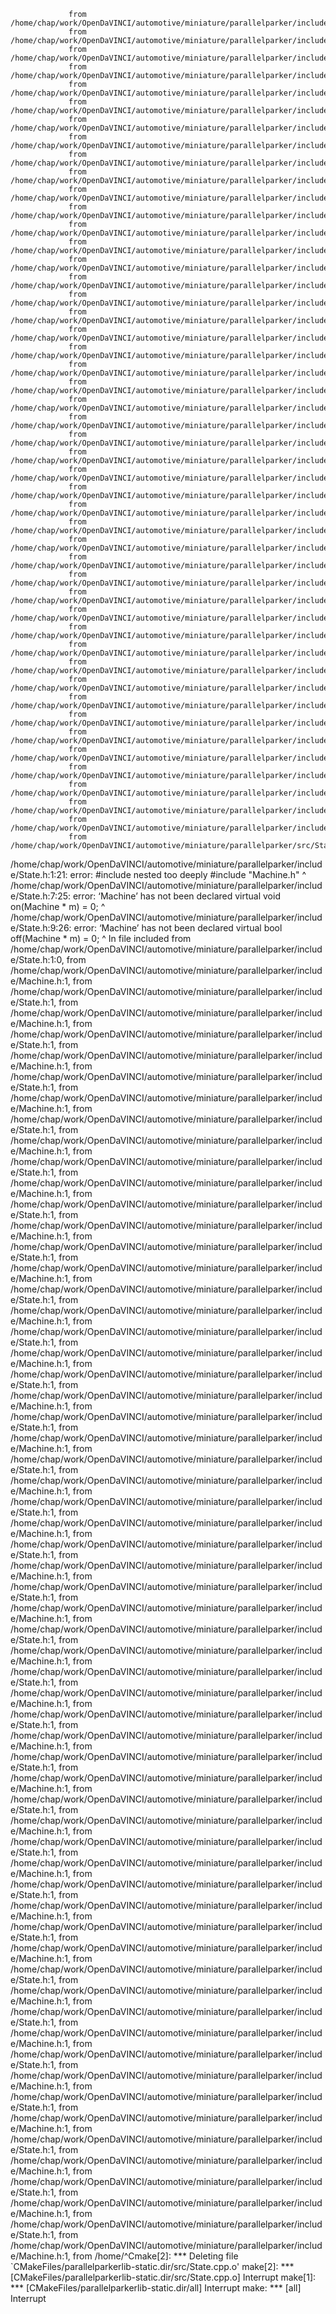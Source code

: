                  from /home/chap/work/OpenDaVINCI/automotive/miniature/parallelparker/include/State.h:1,
                 from /home/chap/work/OpenDaVINCI/automotive/miniature/parallelparker/include/Machine.h:1,
                 from /home/chap/work/OpenDaVINCI/automotive/miniature/parallelparker/include/State.h:1,
                 from /home/chap/work/OpenDaVINCI/automotive/miniature/parallelparker/include/Machine.h:1,
                 from /home/chap/work/OpenDaVINCI/automotive/miniature/parallelparker/include/State.h:1,
                 from /home/chap/work/OpenDaVINCI/automotive/miniature/parallelparker/include/Machine.h:1,
                 from /home/chap/work/OpenDaVINCI/automotive/miniature/parallelparker/include/State.h:1,
                 from /home/chap/work/OpenDaVINCI/automotive/miniature/parallelparker/include/Machine.h:1,
                 from /home/chap/work/OpenDaVINCI/automotive/miniature/parallelparker/include/State.h:1,
                 from /home/chap/work/OpenDaVINCI/automotive/miniature/parallelparker/include/Machine.h:1,
                 from /home/chap/work/OpenDaVINCI/automotive/miniature/parallelparker/include/State.h:1,
                 from /home/chap/work/OpenDaVINCI/automotive/miniature/parallelparker/include/Machine.h:1,
                 from /home/chap/work/OpenDaVINCI/automotive/miniature/parallelparker/include/State.h:1,
                 from /home/chap/work/OpenDaVINCI/automotive/miniature/parallelparker/include/Machine.h:1,
                 from /home/chap/work/OpenDaVINCI/automotive/miniature/parallelparker/include/State.h:1,
                 from /home/chap/work/OpenDaVINCI/automotive/miniature/parallelparker/include/Machine.h:1,
                 from /home/chap/work/OpenDaVINCI/automotive/miniature/parallelparker/include/State.h:1,
                 from /home/chap/work/OpenDaVINCI/automotive/miniature/parallelparker/include/Machine.h:1,
                 from /home/chap/work/OpenDaVINCI/automotive/miniature/parallelparker/include/State.h:1,
                 from /home/chap/work/OpenDaVINCI/automotive/miniature/parallelparker/include/Machine.h:1,
                 from /home/chap/work/OpenDaVINCI/automotive/miniature/parallelparker/include/State.h:1,
                 from /home/chap/work/OpenDaVINCI/automotive/miniature/parallelparker/include/Machine.h:1,
                 from /home/chap/work/OpenDaVINCI/automotive/miniature/parallelparker/include/State.h:1,
                 from /home/chap/work/OpenDaVINCI/automotive/miniature/parallelparker/include/Machine.h:1,
                 from /home/chap/work/OpenDaVINCI/automotive/miniature/parallelparker/include/State.h:1,
                 from /home/chap/work/OpenDaVINCI/automotive/miniature/parallelparker/include/Machine.h:1,
                 from /home/chap/work/OpenDaVINCI/automotive/miniature/parallelparker/include/State.h:1,
                 from /home/chap/work/OpenDaVINCI/automotive/miniature/parallelparker/include/Machine.h:1,
                 from /home/chap/work/OpenDaVINCI/automotive/miniature/parallelparker/include/State.h:1,
                 from /home/chap/work/OpenDaVINCI/automotive/miniature/parallelparker/include/Machine.h:1,
                 from /home/chap/work/OpenDaVINCI/automotive/miniature/parallelparker/include/State.h:1,
                 from /home/chap/work/OpenDaVINCI/automotive/miniature/parallelparker/include/Machine.h:1,
                 from /home/chap/work/OpenDaVINCI/automotive/miniature/parallelparker/include/State.h:1,
                 from /home/chap/work/OpenDaVINCI/automotive/miniature/parallelparker/include/Machine.h:1,
                 from /home/chap/work/OpenDaVINCI/automotive/miniature/parallelparker/include/State.h:1,
                 from /home/chap/work/OpenDaVINCI/automotive/miniature/parallelparker/include/Machine.h:1,
                 from /home/chap/work/OpenDaVINCI/automotive/miniature/parallelparker/include/State.h:1,
                 from /home/chap/work/OpenDaVINCI/automotive/miniature/parallelparker/include/Machine.h:1,
                 from /home/chap/work/OpenDaVINCI/automotive/miniature/parallelparker/include/State.h:1,
                 from /home/chap/work/OpenDaVINCI/automotive/miniature/parallelparker/include/Machine.h:1,
                 from /home/chap/work/OpenDaVINCI/automotive/miniature/parallelparker/include/State.h:1,
                 from /home/chap/work/OpenDaVINCI/automotive/miniature/parallelparker/include/Machine.h:1,
                 from /home/chap/work/OpenDaVINCI/automotive/miniature/parallelparker/include/State.h:1,
                 from /home/chap/work/OpenDaVINCI/automotive/miniature/parallelparker/include/Machine.h:1,
                 from /home/chap/work/OpenDaVINCI/automotive/miniature/parallelparker/include/State.h:1,
                 from /home/chap/work/OpenDaVINCI/automotive/miniature/parallelparker/include/Machine.h:1,
                 from /home/chap/work/OpenDaVINCI/automotive/miniature/parallelparker/include/State.h:1,
                 from /home/chap/work/OpenDaVINCI/automotive/miniature/parallelparker/src/State.cpp:1:
/home/chap/work/OpenDaVINCI/automotive/miniature/parallelparker/include/State.h:1:21: error: #include nested too deeply
 #include "Machine.h"
                     ^
/home/chap/work/OpenDaVINCI/automotive/miniature/parallelparker/include/State.h:7:25: error: ‘Machine’ has not been declared
         virtual void on(Machine * m) = 0;
                         ^
/home/chap/work/OpenDaVINCI/automotive/miniature/parallelparker/include/State.h:9:26: error: ‘Machine’ has not been declared
         virtual bool off(Machine * m) = 0;
                          ^
In file included from /home/chap/work/OpenDaVINCI/automotive/miniature/parallelparker/include/State.h:1:0,
                 from /home/chap/work/OpenDaVINCI/automotive/miniature/parallelparker/include/Machine.h:1,
                 from /home/chap/work/OpenDaVINCI/automotive/miniature/parallelparker/include/State.h:1,
                 from /home/chap/work/OpenDaVINCI/automotive/miniature/parallelparker/include/Machine.h:1,
                 from /home/chap/work/OpenDaVINCI/automotive/miniature/parallelparker/include/State.h:1,
                 from /home/chap/work/OpenDaVINCI/automotive/miniature/parallelparker/include/Machine.h:1,
                 from /home/chap/work/OpenDaVINCI/automotive/miniature/parallelparker/include/State.h:1,
                 from /home/chap/work/OpenDaVINCI/automotive/miniature/parallelparker/include/Machine.h:1,
                 from /home/chap/work/OpenDaVINCI/automotive/miniature/parallelparker/include/State.h:1,
                 from /home/chap/work/OpenDaVINCI/automotive/miniature/parallelparker/include/Machine.h:1,
                 from /home/chap/work/OpenDaVINCI/automotive/miniature/parallelparker/include/State.h:1,
                 from /home/chap/work/OpenDaVINCI/automotive/miniature/parallelparker/include/Machine.h:1,
                 from /home/chap/work/OpenDaVINCI/automotive/miniature/parallelparker/include/State.h:1,
                 from /home/chap/work/OpenDaVINCI/automotive/miniature/parallelparker/include/Machine.h:1,
                 from /home/chap/work/OpenDaVINCI/automotive/miniature/parallelparker/include/State.h:1,
                 from /home/chap/work/OpenDaVINCI/automotive/miniature/parallelparker/include/Machine.h:1,
                 from /home/chap/work/OpenDaVINCI/automotive/miniature/parallelparker/include/State.h:1,
                 from /home/chap/work/OpenDaVINCI/automotive/miniature/parallelparker/include/Machine.h:1,
                 from /home/chap/work/OpenDaVINCI/automotive/miniature/parallelparker/include/State.h:1,
                 from /home/chap/work/OpenDaVINCI/automotive/miniature/parallelparker/include/Machine.h:1,
                 from /home/chap/work/OpenDaVINCI/automotive/miniature/parallelparker/include/State.h:1,
                 from /home/chap/work/OpenDaVINCI/automotive/miniature/parallelparker/include/Machine.h:1,
                 from /home/chap/work/OpenDaVINCI/automotive/miniature/parallelparker/include/State.h:1,
                 from /home/chap/work/OpenDaVINCI/automotive/miniature/parallelparker/include/Machine.h:1,
                 from /home/chap/work/OpenDaVINCI/automotive/miniature/parallelparker/include/State.h:1,
                 from /home/chap/work/OpenDaVINCI/automotive/miniature/parallelparker/include/Machine.h:1,
                 from /home/chap/work/OpenDaVINCI/automotive/miniature/parallelparker/include/State.h:1,
                 from /home/chap/work/OpenDaVINCI/automotive/miniature/parallelparker/include/Machine.h:1,
                 from /home/chap/work/OpenDaVINCI/automotive/miniature/parallelparker/include/State.h:1,
                 from /home/chap/work/OpenDaVINCI/automotive/miniature/parallelparker/include/Machine.h:1,
                 from /home/chap/work/OpenDaVINCI/automotive/miniature/parallelparker/include/State.h:1,
                 from /home/chap/work/OpenDaVINCI/automotive/miniature/parallelparker/include/Machine.h:1,
                 from /home/chap/work/OpenDaVINCI/automotive/miniature/parallelparker/include/State.h:1,
                 from /home/chap/work/OpenDaVINCI/automotive/miniature/parallelparker/include/Machine.h:1,
                 from /home/chap/work/OpenDaVINCI/automotive/miniature/parallelparker/include/State.h:1,
                 from /home/chap/work/OpenDaVINCI/automotive/miniature/parallelparker/include/Machine.h:1,
                 from /home/chap/work/OpenDaVINCI/automotive/miniature/parallelparker/include/State.h:1,
                 from /home/chap/work/OpenDaVINCI/automotive/miniature/parallelparker/include/Machine.h:1,
                 from /home/chap/work/OpenDaVINCI/automotive/miniature/parallelparker/include/State.h:1,
                 from /home/chap/work/OpenDaVINCI/automotive/miniature/parallelparker/include/Machine.h:1,
                 from /home/chap/work/OpenDaVINCI/automotive/miniature/parallelparker/include/State.h:1,
                 from /home/chap/work/OpenDaVINCI/automotive/miniature/parallelparker/include/Machine.h:1,
                 from /home/chap/work/OpenDaVINCI/automotive/miniature/parallelparker/include/State.h:1,
                 from /home/chap/work/OpenDaVINCI/automotive/miniature/parallelparker/include/Machine.h:1,
                 from /home/chap/work/OpenDaVINCI/automotive/miniature/parallelparker/include/State.h:1,
                 from /home/chap/work/OpenDaVINCI/automotive/miniature/parallelparker/include/Machine.h:1,
                 from /home/chap/work/OpenDaVINCI/automotive/miniature/parallelparker/include/State.h:1,
                 from /home/chap/work/OpenDaVINCI/automotive/miniature/parallelparker/include/Machine.h:1,
                 from /home/chap/work/OpenDaVINCI/automotive/miniature/parallelparker/include/State.h:1,
                 from /home/chap/work/OpenDaVINCI/automotive/miniature/parallelparker/include/Machine.h:1,
                 from /home/chap/work/OpenDaVINCI/automotive/miniature/parallelparker/include/State.h:1,
                 from /home/chap/work/OpenDaVINCI/automotive/miniature/parallelparker/include/Machine.h:1,
                 from /home/chap/work/OpenDaVINCI/automotive/miniature/parallelparker/include/State.h:1,
                 from /home/chap/work/OpenDaVINCI/automotive/miniature/parallelparker/include/Machine.h:1,
                 from /home/chap/work/OpenDaVINCI/automotive/miniature/parallelparker/include/State.h:1,
                 from /home/chap/work/OpenDaVINCI/automotive/miniature/parallelparker/include/Machine.h:1,
                 from /home/chap/work/OpenDaVINCI/automotive/miniature/parallelparker/include/State.h:1,
                 from /home/chap/work/OpenDaVINCI/automotive/miniature/parallelparker/include/Machine.h:1,
                 from /home/chap/work/OpenDaVINCI/automotive/miniature/parallelparker/include/State.h:1,
                 from /home/chap/work/OpenDaVINCI/automotive/miniature/parallelparker/include/Machine.h:1,
                 from /home/chap/work/OpenDaVINCI/automotive/miniature/parallelparker/include/State.h:1,
                 from /home/chap/work/OpenDaVINCI/automotive/miniature/parallelparker/include/Machine.h:1,
                 from /home/^Cmake[2]: *** Deleting file `CMakeFiles/parallelparkerlib-static.dir/src/State.cpp.o'
make[2]: *** [CMakeFiles/parallelparkerlib-static.dir/src/State.cpp.o] Interrupt
make[1]: *** [CMakeFiles/parallelparkerlib-static.dir/all] Interrupt
make: *** [all] Interrupt
